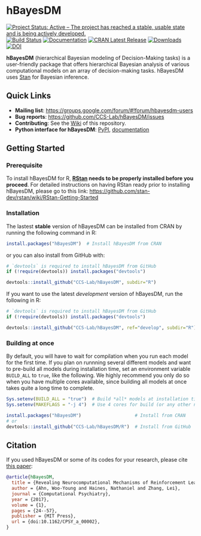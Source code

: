 
# hBayesDM

[![Project Status: Active – The project has reached a stable, usable
state and is being actively
developed.](https://www.repostatus.org/badges/latest/active.svg)](https://www.repostatus.org/#active)
[![Build
Status](https://travis-ci.org/CCS-Lab/hBayesDM.svg?branch=develop)](https://travis-ci.org/CCS-Lab/hBayesDM)
[![Documentation](https://github.com/CCS-Lab/hBayesDM/workflows/Documentation/badge.svg)](https://github.com/CCS-Lab/hBayesDM/actions?query=workflow%3ADocumentation)
[![CRAN Latest
Release](https://www.r-pkg.org/badges/version-last-release/hBayesDM)](https://cran.r-project.org/package=hBayesDM)
[![Downloads](https://cranlogs.r-pkg.org/badges/grand-total/hBayesDM)](https://cran.r-project.org/web/packages/hBayesDM/index.html)
[![DOI](https://zenodo.org/badge/doi/10.1162/CPSY_a_00002.svg)](https://doi.org/10.1162/CPSY_a_00002)

**hBayesDM** (hierarchical Bayesian modeling of Decision-Making tasks)
is a user-friendly package that offers hierarchical Bayesian analysis of
various computational models on an array of decision-making tasks.
hBayesDM uses [Stan](https://mc-stan.org/) for Bayesian inference.

## Quick Links

-   **Mailing list**:
    <https://groups.google.com/forum/#!forum/hbayesdm-users>
-   **Bug reports**: <https://github.com/CCS-Lab/hBayesDM/issues>
-   **Contributing**: See the
    [Wiki](https://github.com/CCS-Lab/hBayesDM/wiki) of this repository.
-   **Python interface for hBayesDM**:
    [PyPI](https://pypi.org/project/hbayesdm/),
    [documentation](https://hbayesdm.readthedocs.io)

## Getting Started

### Prerequisite

To install hBayesDM for R, **[RStan](https://github.com/stan-dev/rstan)
needs to be properly installed before you proceed**. For detailed
instructions on having RStan ready prior to installing hBayesDM, please
go to this link:
<https://github.com/stan-dev/rstan/wiki/RStan-Getting-Started>

### Installation

The lastest **stable** version of hBayesDM can be installed from CRAN by
running the following command in R:

``` r
install.packages("hBayesDM")  # Install hBayesDM from CRAN
```

or you can also install from GitHub with:

``` r
# `devtools` is required to install hBayesDM from GitHub
if (!require(devtools)) install.packages("devtools")

devtools::install_github("CCS-Lab/hBayesDM", subdir="R")
```

If you want to use the latest *development* version of hBayesDM, run the
following in R:

``` r
# `devtools` is required to install hBayesDM from GitHub
if (!require(devtools)) install.packages("devtools")

devtools::install_github("CCS-Lab/hBayesDM", ref="develop", subdir="R")
```

### Building at once

By default, you will have to wait for compilation when you run each
model for the first time. If you plan on runnning several different
models and want to pre-build all models during installation time, set an
environment variable `BUILD_ALL` to `true`, like the following. We
highly recommend you only do so when you have multiple cores available,
since building all models at once takes quite a long time to complete.

``` r
Sys.setenv(BUILD_ALL = "true")  # Build *all* models at installation time
Sys.setenv(MAKEFLAGS = "-j 4")  # Use 4 cores for build (or any other number you want)

install.packages("hBayesDM")                    # Install from CRAN
# or
devtools::install_github("CCS-Lab/hBayesDM/R")  # Install from GitHub
```

## Citation

If you used hBayesDM or some of its codes for your research, please cite
[this
paper](https://www.mitpressjournals.org/doi/full/10.1162/CPSY_a_00002):

``` bibtex
@article{hBayesDM,
  title = {Revealing Neurocomputational Mechanisms of Reinforcement Learning and Decision-Making With the {hBayesDM} Package},
  author = {Ahn, Woo-Young and Haines, Nathaniel and Zhang, Lei},
  journal = {Computational Psychiatry},
  year = {2017},
  volume = {1},
  pages = {24--57},
  publisher = {MIT Press},
  url = {doi:10.1162/CPSY_a_00002},
}
```
